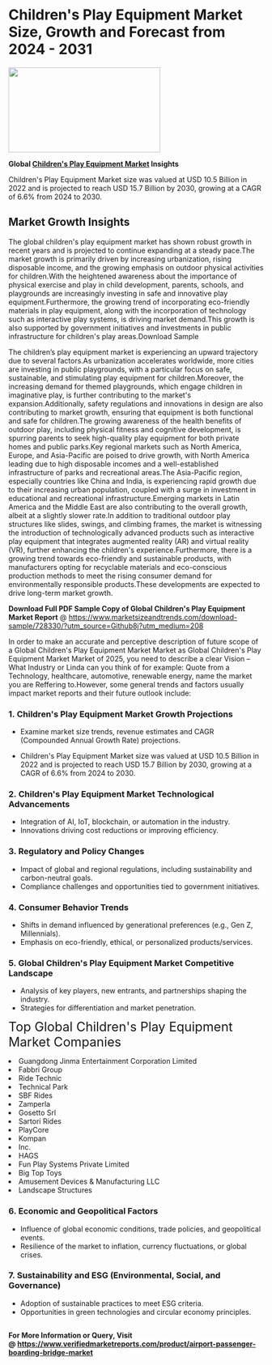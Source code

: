 <H1>Children's Play Equipment Market Size, Growth and Forecast from 2024 - 2031</H1><img class="aligncenter size-medium wp-image-584254" src="https://thirdeyenews.in/wp-content/uploads/2024/09/Global-Market-Research-300x168.jpeg" alt="" width="300" height="168" /><p><strong>Global&nbsp;<a href="https://www.marketsizeandtrends.com/download-sample/728330/?utm_source=Github8j?utm_medium=208">Children's Play Equipment Market</a> Insights</strong></p><p>Children's Play Equipment Market size was valued at USD 10.5 Billion in 2022 and is projected to reach USD 15.7 Billion by 2030, growing at a CAGR of 6.6% from 2024 to 2030.</p><p><h2>Market Growth Insights</h2> <p>The global children's play equipment market has shown robust growth in recent years and is projected to continue expanding at a steady pace.The market growth is primarily driven by increasing urbanization, rising disposable income, and the growing emphasis on outdoor physical activities for children.With the heightened awareness about the importance of physical exercise and play in child development, parents, schools, and playgrounds are increasingly investing in safe and innovative play equipment.Furthermore, the growing trend of incorporating eco-friendly materials in play equipment, along with the incorporation of technology such as interactive play systems, is driving market demand.This growth is also supported by government initiatives and investments in public infrastructure for children's play areas.Download Sample</p> <p>The children’s play equipment market is experiencing an upward trajectory due to several factors.As urbanization accelerates worldwide, more cities are investing in public playgrounds, with a particular focus on safe, sustainable, and stimulating play equipment for children.Moreover, the increasing demand for themed playgrounds, which engage children in imaginative play, is further contributing to the market's expansion.Additionally, safety regulations and innovations in design are also contributing to market growth, ensuring that equipment is both functional and safe for children.The growing awareness of the health benefits of outdoor play, including physical fitness and cognitive development, is spurring parents to seek high-quality play equipment for both private homes and public parks.Key regional markets such as North America, Europe, and Asia-Pacific are poised to drive growth, with North America leading due to high disposable incomes and a well-established infrastructure of parks and recreational areas.The Asia-Pacific region, especially countries like China and India, is experiencing rapid growth due to their increasing urban population, coupled with a surge in investment in educational and recreational infrastructure.Emerging markets in Latin America and the Middle East are also contributing to the overall growth, albeit at a slightly slower rate.In addition to traditional outdoor play structures like slides, swings, and climbing frames, the market is witnessing the introduction of technologically advanced products such as interactive play equipment that integrates augmented reality (AR) and virtual reality (VR), further enhancing the children's experience.Furthermore, there is a growing trend towards eco-friendly and sustainable products, with manufacturers opting for recyclable materials and eco-conscious production methods to meet the rising consumer demand for environmentally responsible products.These developments are expected to drive long-term market growth.</p><p><span class=""><strong>Download Full PDF Sample Copy of Global Children's Play Equipment Market Report</strong> @ <a href="https://www.marketsizeandtrends.com/download-sample/728330/?utm_source=Github8j?utm_medium=208" target="_blank">https://www.marketsizeandtrends.com/download-sample/728330/?utm_source=Github8j?utm_medium=208</a></span></p><p>In order to make an accurate and perceptive description of future scope of a Global&nbsp;Children's Play Equipment Market Market as Global&nbsp;Children's Play Equipment Market Market of 2025, you need to describe a clear Vision &ndash; What Industry or Linda can you think of for example: Quote from a Technology, healthcare, automotive, renewable energy, name the market you are Reffering to.However, some general trends and factors usually impact market reports and their future outlook include:</p><h3>1.&nbsp;<strong>Children's Play Equipment Market Growth Projections</strong></h3><ul><li>Examine market size trends, revenue estimates and CAGR (Compounded Annual Growth Rate) projections.</li><li><p>Children's Play Equipment Market size was valued at USD 10.5 Billion in 2022 and is projected to reach USD 15.7 Billion by 2030, growing at a CAGR of 6.6% from 2024 to 2030.</p></li></ul><h3>2.&nbsp;<strong>Children's Play Equipment Market Technological Advancements</strong></h3><ul><li>Integration of AI, IoT, blockchain, or automation in the industry.</li><li>Innovations driving cost reductions or improving efficiency.</li></ul><h3>3.&nbsp;<strong>Regulatory and Policy Changes</strong></h3><ul><li>Impact of global and regional regulations, including sustainability and carbon-neutral goals.</li><li>Compliance challenges and opportunities tied to government initiatives.</li></ul><h3>4.&nbsp;<strong>Consumer Behavior Trends</strong></h3><ul><li>Shifts in demand influenced by generational preferences (e.g., Gen Z, Millennials).</li><li>Emphasis on eco-friendly, ethical, or personalized products/services.</li></ul><h3>5.&nbsp;<strong>Global Children's Play Equipment Market Competitive Landscape</strong></h3><ul><li>Analysis of key players, new entrants, and partnerships shaping the industry.</li><li>Strategies for differentiation and market penetration.</li></ul><p data-pm-slice="1 1 []"><span style="color: inherit; font-family: inherit; font-size: 25px;">Top Global Children's Play Equipment Market Companies</span></p><div class="" data-test-id=""><p><li>Guangdong Jinma Entertainment Corporation Limited</li><li> Fabbri Group</li><li> Ride Technic</li><li> Technical Park</li><li> SBF Rides</li><li> Zamperla</li><li> Gosetto Srl</li><li> Sartori Rides</li><li> PlayCore</li><li> Kompan</li><li> Inc.</li><li> HAGS</li><li> Fun Play Systems Private Limited</li><li> Big Top Toys</li><li> Amusement Devices & Manufacturing LLC</li><li> Landscape Structures</li></p></div><h3>6.&nbsp;<strong>Economic and Geopolitical Factors</strong></h3><ul><li>Influence of global economic conditions, trade policies, and geopolitical events.</li><li>Resilience of the market to inflation, currency fluctuations, or global crises.</li></ul><h3>7.&nbsp;<strong>Sustainability and ESG (Environmental, Social, and Governance)</strong></h3><ul><li>Adoption of sustainable practices to meet ESG criteria.</li><li>Opportunities in green technologies and circular economy principles.</li></ul><h2><strong style="font-size: 14px;">For More Information or Query, Visit @&nbsp;</strong><a style="background-color: #ffffff; font-size: 14px;" href="https://www.marketsizeandtrends.com/report/children-s-play-equipment-market/" target="_blank">https://www.verifiedmarketreports.com/product/airport-passenger-boarding-bridge-market</a></h2>
